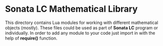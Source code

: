# Sonata LC Mathematical Library

This directory contains Lua modules for working with different mathematical objects (mostly). 
These files could be used as part of **Sonata LC** program or individually. 
In order to add any module to your code just import in with the help of __require()__ function. 
